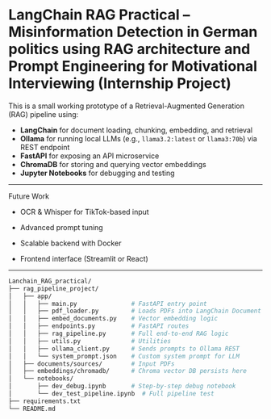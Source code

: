# LangChain RAG Practical – Misinformation Detection in German politics using RAG architecture and Prompt Engineering for Motivational Interviewing (Internship Project)

This is a small working prototype of a Retrieval-Augmented Generation (RAG) pipeline using:

- **LangChain** for document loading, chunking, embedding, and retrieval
- **Ollama** for running local LLMs (e.g., `llama3.2:latest` or `llama3:70b`) via REST endpoint
- **FastAPI** for exposing an API microservice
- **ChromaDB** for storing and querying vector embeddings
- **Jupyter Notebooks** for debugging and testing

---

 Future Work
 - OCR & Whisper for TikTok-based input
 
 - Advanced prompt tuning

 - Scalable backend with Docker

 - Frontend interface (Streamlit or React)
 
---

```bash
Lanchain_RAG_practical/
├── rag_pipeline_project/
│   ├── app/
│   │   ├── main.py               # FastAPI entry point
│   │   ├── pdf_loader.py         # Loads PDFs into LangChain Document format
│   │   ├── embed_documents.py    # Vector embedding logic
│   │   ├── endpoints.py          # FastAPI routes
│   │   ├── rag_pipeline.py       # Full end-to-end RAG logic
│   │   ├── utils.py              # Utilities
│   │   ├── ollama_client.py      # Sends prompts to Ollama REST
│   │   └── system_prompt.json    # Custom system prompt for LLM
│   ├── documents/sources/        # Input PDFs
│   ├── embeddings/chromadb/      # Chroma vector DB persists here
│   └── notebooks/
│       ├── dev_debug.ipynb       # Step-by-step debug notebook
│       └── dev_test_pipeline.ipynb  # Full pipeline test
├── requirements.txt
└── README.md
